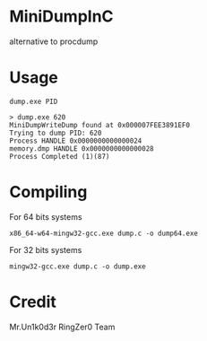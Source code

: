 # MiniDumpInC

alternative to procdump

# Usage
```
dump.exe PID
```

```
> dump.exe 620
MiniDumpWriteDump found at 0x000007FEE3891EF0
Trying to dump PID: 620
Process HANDLE 0x0000000000000024
memory.dmp HANDLE 0x0000000000000028
Process Completed (1)(87)
```

# Compiling

For 64 bits systems
```
x86_64-w64-mingw32-gcc.exe dump.c -o dump64.exe
```

For 32 bits systems
```
mingw32-gcc.exe dump.c -o dump.exe
```

# Credit 
Mr.Un1k0d3r RingZer0 Team
